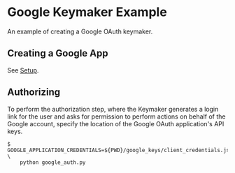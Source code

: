 # Google Keymaker Example

An example of creating a Google OAuth keymaker.

## Creating a Google App

See [Setup](Setup.md).

## Authorizing

To perform the authorization step, where the Keymaker generates a login
link for the user and asks for permission to perform actions on behalf
of the Google account, specify the location of the Google OAuth
application's API keys.

```
$ GOOGLE_APPLICATION_CREDENTIALS=${PWD}/google_keys/client_credentials.json \
    python google_auth.py
```

